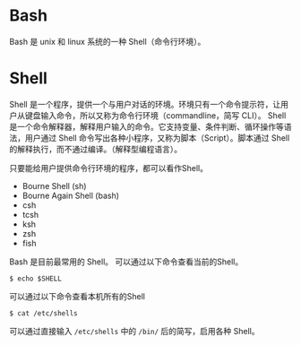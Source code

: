 # Bash
Bash 是 unix 和 linux 系统的一种 Shell（命令行环境）。


# Shell
Shell 是一个程序，提供一个与用户对话的环境。环境只有一个命令提示符，让用户从键盘输入命令，所以又称为命令行环境（commandline，简写 CLI）。
Shell 是一个命令解释器，解释用户输入的命令。它支持变量、条件判断、循环操作等语法，用户通过 Shell 命令写出各种小程序，又称为脚本（Script）。脚本通过 Shell 的解释执行，而不通过编译。（解释型编程语言）。

只要能给用户提供命令行环境的程序，都可以看作Shell。
- Bourne Shell (sh)
- Bourne Again Shell (bash)
- csh
- tcsh
- ksh
- zsh
- fish

Bash 是目前最常用的 Shell。
可以通过以下命令查看当前的Shell。
```
$ echo $SHELL
```
可以通过以下命令查看本机所有的Shell
```
$ cat /etc/shells
```

可以通过直接输入 `/etc/shells` 中的 `/bin/` 后的简写，启用各种 Shell。